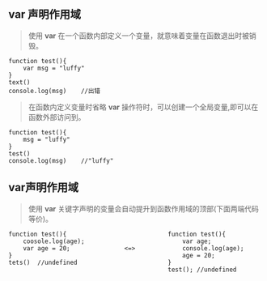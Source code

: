 ## var 声明作用域

> 使用 **var** 在一个函数内部定义一个变量，就意味着变量在函数退出时被销毁。 

```
function test(){
	var msg = "luffy"
}
text()
console.log(msg)	//出错
```

> 在函数内定义变量时省略 **var** 操作符时，可以创建一个全局变量,即可以在函数外部访问到。

```
function test(){
	msg = "luffy"
}
test()
console.log(msg)	//"luffy"
```

## var声明作用域

> 使用 **var** 关键字声明的变量会自动提升到函数作用域的顶部(下面两端代码等价)。

```
function test(){							function test(){								
	coosole.log(age);							var age;
	var age = 20;				<=>            	console.log(age);
}												age = 20;
tets()	//undefined							}
											test();	//undefined
```

